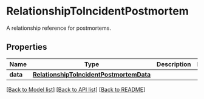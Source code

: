 # RelationshipToIncidentPostmortem

A relationship reference for postmortems.
## Properties
Name | Type | Description | Notes
------------ | ------------- | ------------- | -------------
**data** | [**RelationshipToIncidentPostmortemData**](RelationshipToIncidentPostmortemData.md) |  | 

[[Back to Model list]](README.md#documentation-for-models) [[Back to API list]](README.md#documentation-for-api-endpoints) [[Back to README]](README.md)


